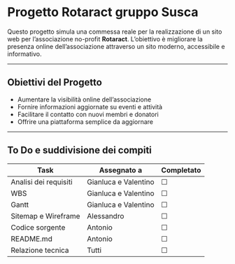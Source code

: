 # Progetto Rotaract gruppo Susca

Questo progetto simula una commessa reale per la realizzazione di un sito web per l’associazione no-profit **Rotaract**. L’obiettivo è migliorare la presenza online dell’associazione attraverso un sito moderno, accessibile e informativo.

---

## Obiettivi del Progetto

- Aumentare la visibilità online dell’associazione
- Fornire informazioni aggiornate su eventi e attività
- Facilitare il contatto con nuovi membri e donatori
- Offrire una piattaforma semplice da aggiornare

---

## To Do e suddivisione dei compiti

| Task                       | Assegnato a          | Completato |
|----------------------------|----------------------|------------|
| Analisi dei requisiti      | Gianluca e Valentino | ☐         |
| WBS                        | Gianluca e Valentino | ☐         |
| Gantt                      | Gianluca e Valentino | ☐        |
| Sitemap e Wireframe        | Alessandro           | ☐        |
| Codice sorgente            | Antonio              | ☐        |
| README.md                  | Antonio              | ☐        |
| Relazione tecnica          | Tutti                | ☐        |
